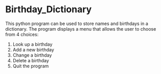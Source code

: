 # Birthday_Dictionary
This python program can be used to store names and birthdays in a dictionary. The program displays a menu that allows the user to choose from 4 choices: 
1. Look up a birthday
2. Add a new birthday
3. Change a birthday
4. Delete a birthday
5. Quit the program
